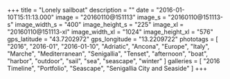 +++
title = "Lonely sailboat"
description = ""
date = "2016-01-10T15:11:13.000"
image = "20160110@151113"
image_s = "20160110@151113-s"
image_width_s = "400"
image_height_s = "225"
image_xl = "20160110@151113-xl"
image_width_xl = "1024"
image_height_xl = "576"
gps_latitude = "43.7202972"
gps_longitude = "13.2209722"
phototags = [ "2016", "2016-01", "2016-01-10", "Adriatic", "Ancona", "Europe", "Italy", "Marche", "Mediterranean", "Senigallia", "Tenset", "afternoon", "boat", "harbor", "outdoor", "sail", "sea", "seascape", "winter" ]
galleries = [ "2016 Timeline", "Portfolio", "Seascape", "Senigallia City and Seaside" ]
+++
